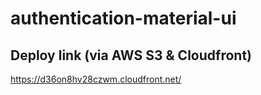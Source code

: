 # authentication-material-ui

## Deploy link (via AWS S3 & Cloudfront)

https://d36on8hv28czwm.cloudfront.net/
